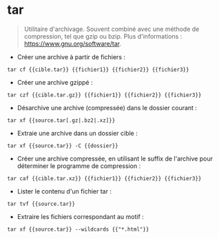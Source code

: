 # tar

> Utilitaire d'archivage.
> Souvent combiné avec une méthode de compression, tel que gzip ou bzip.
> Plus d'informations : <https://www.gnu.org/software/tar>.

- Créer une archive à partir de fichiers :

`tar cf {{cible.tar}} {{fichier1}} {{fichier2}} {{fichier3}}`

- Créer une archive gzippé :

`tar czf {{cible.tar.gz}} {{fichier1}} {{fichier2}} {{fichier3}}`

- Désarchive une archive (compressée) dans le dossier courant :

`tar xf {{source.tar[.gz|.bz2|.xz]}}`

- Extraie une archive dans un dossier cible :

`tar xf {{source.tar}} -C {{dossier}}`

- Créer une archive compressée, en utilisant le suffix de l'archive pour déterminer le programme de compression :

`tar caf {{cible.tar.xz}} {{fichier1}} {{fichier2}} {{fichier3}}`

- Lister le contenu d'un fichier tar :

`tar tvf {{source.tar}}`

- Extraire les fichiers correspondant au motif :

`tar xf {{source.tar}} --wildcards {{"*.html"}}`
